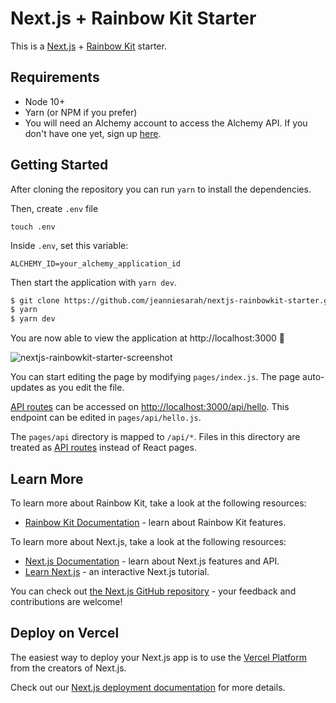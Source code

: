 # Next.js + Rainbow Kit Starter

This is a [Next.js](https://nextjs.org/) + [Rainbow Kit](https://www.rainbowkit.com/) starter.

## Requirements

- Node 10+
- Yarn (or NPM if you prefer)
- You will need an Alchemy account to access the Alchemy API. If you don't have one yet, sign up [here](https://www.alchemy.com/).

## Getting Started

After cloning the repository you can run `yarn` to install the dependencies. 

Then, create `.env` file
```
touch .env
```
Inside `.env`, set this variable:
```
ALCHEMY_ID=your_alchemy_application_id
```
Then start the application with `yarn dev`.

```bash
$ git clone https://github.com/jeanniesarah/nextjs-rainbowkit-starter.git
$ yarn
$ yarn dev
```

You are now able to view the application at http://localhost:3000 🎉

![nextjs-rainbowkit-starter-screenshot](https://user-images.githubusercontent.com/39424571/169580344-502be4ac-6613-470f-8c6e-1b24e49ddf0e.png)

You can start editing the page by modifying `pages/index.js`. The page auto-updates as you edit the file.

[API routes](https://nextjs.org/docs/api-routes/introduction) can be accessed on [http://localhost:3000/api/hello](http://localhost:3000/api/hello). This endpoint can be edited in `pages/api/hello.js`.

The `pages/api` directory is mapped to `/api/*`. Files in this directory are treated as [API routes](https://nextjs.org/docs/api-routes/introduction) instead of React pages.


## Learn More

To learn more about Rainbow Kit, take a look at the following resources:

- [Rainbow Kit Documentation](https://rainbowkit.com/docs/introduction) - learn about Rainbow Kit features.

To learn more about Next.js, take a look at the following resources:

- [Next.js Documentation](https://nextjs.org/docs) - learn about Next.js features and API.
- [Learn Next.js](https://nextjs.org/learn) - an interactive Next.js tutorial.

You can check out [the Next.js GitHub repository](https://github.com/vercel/next.js/) - your feedback and contributions are welcome!

## Deploy on Vercel

The easiest way to deploy your Next.js app is to use the [Vercel Platform](https://vercel.com/new?utm_medium=default-template&filter=next.js&utm_source=create-next-app&utm_campaign=create-next-app-readme) from the creators of Next.js.

Check out our [Next.js deployment documentation](https://nextjs.org/docs/deployment) for more details.
